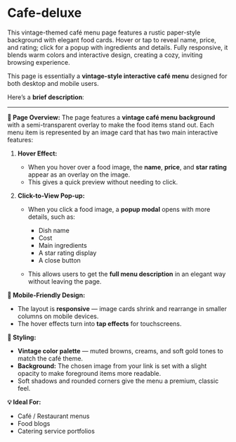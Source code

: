 # Cafe-deluxe
This vintage-themed café menu page features a rustic paper-style background with elegant food cards. Hover or tap to reveal name, price, and rating; click for a popup with ingredients and details. Fully responsive, it blends warm colors and interactive design, creating a cozy, inviting browsing experience.         

This page is essentially a **vintage-style interactive café menu** designed for both desktop and mobile users.

Here’s a **brief description**:

---

**📜 Page Overview:**
The page features a **vintage café menu background** with a semi-transparent overlay to make the food items stand out. Each menu item is represented by an image card that has two main interactive features:

1. **Hover Effect:**

   * When you hover over a food image, the **name**, **price**, and **star rating** appear as an overlay on the image.
   * This gives a quick preview without needing to click.

2. **Click-to-View Pop-up:**

   * When you click a food image, a **popup modal** opens with more details, such as:

     * Dish name
     * Cost
     * Main ingredients
     * A star rating display
     * A close button
   * This allows users to get the **full menu description** in an elegant way without leaving the page.

**📱 Mobile-Friendly Design:**

* The layout is **responsive** — image cards shrink and rearrange in smaller columns on mobile devices.
* The hover effects turn into **tap effects** for touchscreens.

**🎨 Styling:**

* **Vintage color palette** — muted browns, creams, and soft gold tones to match the café theme.
* **Background:** The chosen image from your link is set with a slight opacity to make foreground items more readable.
* Soft shadows and rounded corners give the menu a premium, classic feel.

**💡 Ideal For:**

* Café / Restaurant menus
* Food blogs
* Catering service portfolios




